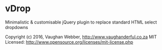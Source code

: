 # vDrop

Minimalistic & customisable jQuery plugin to replace standard HTML select dropdowns

Copyright (c) 2016, Vaughan Webber, http://www.vaughanderful.co.za
MIT Licensed: http://www.opensource.org/licenses/mit-license.php